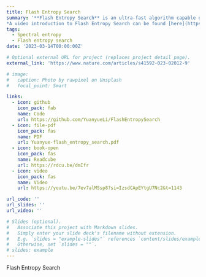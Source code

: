 ```yaml
---
title: Flash Entropy Search
summary: '**Flash Entropy Search** is an ultra-fast algorithm capable of comparing billions of MS/MS spectra in seconds, and boosting the speed of library searches by five orders of magnitude. This method enables rapid comparison of MS/MS spectra against large spectral libraries, just like BLAST for sequence searches. <br />
*A video introduction to Flash Entropy Search can be found [here](https://youtu.be/7ev7alMSsp8?si=IzsdCApEYtgU7Nc2&t=1143).*'
tags:
  - Spectral entropy
  - Flash entropy search
date: '2023-03-14T00:00:00Z'

# Optional external URL for project (replaces project detail page).
external_link: 'https://www.nature.com/articles/s41592-023-02012-9'

# image:
#   caption: Photo by rawpixel on Unsplash
#   focal_point: Smart

links:
  - icon: github 
    icon_pack: fab
    name: Code
    url: https://github.com/YuanyueLi/FlashEntropySearch
  - icon: file-pdf
    icon_pack: fas
    name: PDF
    url: Yuanyue-flash_entropy_search.pdf
  - icon: book-open
    icon_pack: fas
    name: Readcube
    url: https://rdcu.be/dmIfr
  - icon: video
    icon_pack: fas
    name: Video
    url: https://youtu.be/7ev7alMSsp8?si=IzsdCApEYtgU7Nc2&t=1143

url_code: ''
url_slides: ''
url_video: ''

# Slides (optional).
#   Associate this project with Markdown slides.
#   Simply enter your slide deck's filename without extension.
#   E.g. `slides = "example-slides"` references `content/slides/example-slides.md`.
#   Otherwise, set `slides = ""`.
# slides: example
---
```


Flash Entropy Search
